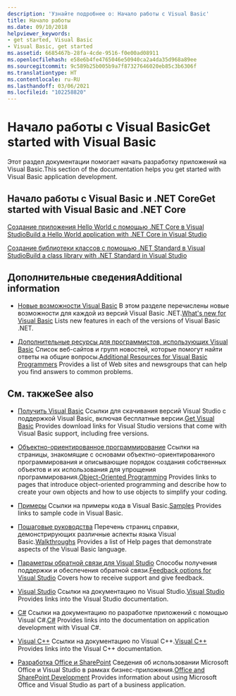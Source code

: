 ```yaml
---
description: 'Узнайте подробнее о: Начало работы с Visual Basic'
title: Начало работы
ms.date: 09/10/2018
helpviewer_keywords:
- get started, Visual Basic
- Visual Basic, get started
ms.assetid: 6685467b-28fa-4cde-9516-f0e00ad08911
ms.openlocfilehash: e58e6b4fe4765046e50940ca2a4da35d968a89ee
ms.sourcegitcommit: 9c589b25b005b9a7f87327646020eb85c3b6306f
ms.translationtype: HT
ms.contentlocale: ru-RU
ms.lasthandoff: 03/06/2021
ms.locfileid: "102258820"
---
```

# <a name="get-started-with-visual-basic"></a><span data-ttu-id="26186-103">Начало работы с Visual Basic</span><span class="sxs-lookup"><span data-stu-id="26186-103">Get started with Visual Basic</span></span>

<span data-ttu-id="26186-104">Этот раздел документации помогает начать разработку приложений на Visual Basic.</span><span class="sxs-lookup"><span data-stu-id="26186-104">This section of the documentation helps you get started with Visual Basic application development.</span></span>

## <a name="get-started-with-visual-basic-and-net-core"></a><span data-ttu-id="26186-105">Начало работы с Visual Basic и .NET Core</span><span class="sxs-lookup"><span data-stu-id="26186-105">Get started with Visual Basic and .NET Core</span></span>

[<span data-ttu-id="26186-106">Создание приложения Hello World с помощью .NET Core в Visual Studio</span><span class="sxs-lookup"><span data-stu-id="26186-106">Build a Hello World application with .NET Core in Visual Studio</span></span>](../../core/tutorials/with-visual-studio.md)

[<span data-ttu-id="26186-107">Создание библиотеки классов с помощью .NET Standard в Visual Studio</span><span class="sxs-lookup"><span data-stu-id="26186-107">Build a class library with .NET Standard in Visual Studio</span></span>](../../core/tutorials/library-with-visual-studio.md)

## <a name="additional-information"></a><span data-ttu-id="26186-108">Дополнительные сведения</span><span class="sxs-lookup"><span data-stu-id="26186-108">Additional information</span></span>

- <span data-ttu-id="26186-109">[Новые возможности Visual Basic](../whats-new/index.md) В этом разделе перечислены новые возможности для каждой из версий Visual Basic .NET.</span><span class="sxs-lookup"><span data-stu-id="26186-109">[What's new for Visual Basic](../whats-new/index.md) Lists new features in each of the versions of Visual Basic .NET.</span></span>

- <span data-ttu-id="26186-110">[Дополнительные ресурсы для программистов, использующих Visual Basic](additional-resources.md) Список веб-сайтов и групп новостей, которые помогут найти ответы на общие вопросы.</span><span class="sxs-lookup"><span data-stu-id="26186-110">[Additional Resources for Visual Basic Programmers](additional-resources.md) Provides a list of Web sites and newsgroups that can help you find answers to common problems.</span></span>

## <a name="see-also"></a><span data-ttu-id="26186-111">См. также</span><span class="sxs-lookup"><span data-stu-id="26186-111">See also</span></span>

- <span data-ttu-id="26186-112">[Получить Visual Basic](https://visualstudio.microsoft.com/downloads/?utm_medium=microsoft&utm_source=docs.microsoft.com&utm_campaign=inline+link&utm_content=download+vs2019) Ссылки для скачивания версий Visual Studio с поддержкой Visual Basic, включая бесплатные версии.</span><span class="sxs-lookup"><span data-stu-id="26186-112">[Get Visual Basic](https://visualstudio.microsoft.com/downloads/?utm_medium=microsoft&utm_source=docs.microsoft.com&utm_campaign=inline+link&utm_content=download+vs2019) Provides download links for Visual Studio versions that come with Visual Basic support, including free versions.</span></span>

- <span data-ttu-id="26186-113">[Объектно-ориентированное программирование](../programming-guide/concepts/object-oriented-programming.md) Ссылки на страницы, знакомящие с основами объектно-ориентированного программирования и описывающие порядок создания собственных объектов и их использования для упрощения программирования.</span><span class="sxs-lookup"><span data-stu-id="26186-113">[Object-Oriented Programming](../programming-guide/concepts/object-oriented-programming.md) Provides links to pages that introduce object-oriented programming and describe how to create your own objects and how to use objects to simplify your coding.</span></span>

- <span data-ttu-id="26186-114">[Примеры](https://github.com/dotnet/docs/tree/main/samples/snippets/visualbasic) Ссылки на примеры кода в Visual Basic.</span><span class="sxs-lookup"><span data-stu-id="26186-114">[Samples](https://github.com/dotnet/docs/tree/main/samples/snippets/visualbasic) Provides links to sample code in Visual Basic.</span></span>

- <span data-ttu-id="26186-115">[Пошаговые руководства](../walkthroughs.md) Перечень страниц справки, демонстрирующих различные аспекты языка Visual Basic.</span><span class="sxs-lookup"><span data-stu-id="26186-115">[Walkthroughs](../walkthroughs.md) Provides a list of Help pages that demonstrate aspects of the Visual Basic language.</span></span>

- <span data-ttu-id="26186-116">[Параметры обратной связи для Visual Studio](/visualstudio/ide/feedback-options) Способы получения поддержки и обеспечения обратной связи.</span><span class="sxs-lookup"><span data-stu-id="26186-116">[Feedback options for Visual Studio](/visualstudio/ide/feedback-options) Covers how to receive support and give feedback.</span></span>

- <span data-ttu-id="26186-117">[Visual Studio](/visualstudio/) Ссылки на документацию по Visual Studio.</span><span class="sxs-lookup"><span data-stu-id="26186-117">[Visual Studio](/visualstudio/) Provides links into the Visual Studio documentation.</span></span>

- <span data-ttu-id="26186-118">[C#](../../csharp/index.yml) Ссылки на документацию по разработке приложений с помощью Visual C#.</span><span class="sxs-lookup"><span data-stu-id="26186-118">[C#](../../csharp/index.yml) Provides links into the documentation on application development with Visual C#.</span></span>

- <span data-ttu-id="26186-119">[Visual C++](/cpp/) Ссылки на документацию по Visual C++.</span><span class="sxs-lookup"><span data-stu-id="26186-119">[Visual C++](/cpp/) Provides links into the Visual C++ documentation.</span></span>

- <span data-ttu-id="26186-120">[Разработка Office и SharePoint](/visualstudio/vsto/office-and-sharepoint-development-in-visual-studio) Сведения об использовании Microsoft Office и Visual Studio в рамках бизнес-приложения.</span><span class="sxs-lookup"><span data-stu-id="26186-120">[Office and SharePoint Development](/visualstudio/vsto/office-and-sharepoint-development-in-visual-studio) Provides information about using Microsoft Office and Visual Studio as part of a business application.</span></span>
